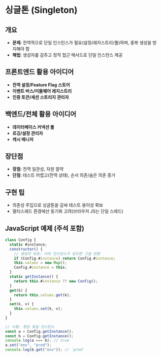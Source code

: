 # 싱글톤 (Singleton)

## 개요

- **문제**: 전역적으로 단일 인스턴스가 필요(설정/레지스트리/풀)하며, 중복 생성을 방지해야 함
- **해법**: 생성자를 감추고 정적 접근 메서드로 단일 인스턴스 제공

## 프론트엔드 활용 아이디어

- **전역 설정/Feature Flag 스토어**
- **이벤트 버스/미들웨어 레지스트리**
- **인증 토큰/세션 스토리지 관리자**

## 백엔드/전체 활용 아이디어

- **데이터베이스 커넥션 풀**
- **로깅/설정 관리자**
- **캐시 매니저**

## 장단점

- **장점**: 전역 일관성, 자원 절약
- **단점**: 테스트 어렵고(전역 상태), 순서 의존/숨은 의존 증가

## 구현 팁

- 의존성 주입으로 싱글톤을 감싸 테스트 용이성 확보
- 멀티스레드 환경에선 동기화 고려(브라우저 JS는 단일 스레드)

## JavaScript 예제 (주석 포함)

```javascript
class Config {
  static #instance;
  constructor() {
    // 생성자 보호: 이미 인스턴스가 있으면 그걸 반환
    if (Config.#instance) return Config.#instance;
    this.values = new Map();
    Config.#instance = this;
  }
  static getInstance() {
    return this.#instance ?? new Config();
  }
  get(k) {
    return this.values.get(k);
  }
  set(k, v) {
    this.values.set(k, v);
  }
}

// 사용: 항상 동일 인스턴스
const a = Config.getInstance();
const b = Config.getInstance();
console.log(a === b); // true
a.set("env", "prod");
console.log(b.get("env")); // 'prod'
```
